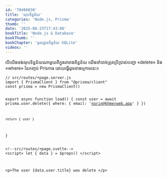 ```yaml
---
id: '78496030'
title: 'លុប​ទិន្នន័យ'
categories: 'Node.js, Prisma'
thumb: ''
date: '2025-08-23T17:43:06'
bookTitle: 'Node.js & Database'
bookThumb: ''
bookChapter: 'មូលដ្ឋាន​ទិន្នន័យ SQLite'
videos: ''
---
```

<p>បើយើងចង់​លុប​ទិន្នន័យ​ណា​មួយ​ពី​ក្នុង​តារាង​ទិន្នន័យ យើង​ចាំបាច់​ត្រូវ​ប្រើប្រាស់​បញ្ជា «delete» និង «where» នៃ​កញ្ចប់ Prisma ដោយ​ធ្វើ​ដូច​ខាង​ក្រោ​ម​នេះ៖</p><pre><code class="js javascript js-code">// src/routes/+page.server.js
import { PrismaClient } from "@prisma/client"
const prisma = new PrismaClient()

export async function load() {
	const user = await prisma.user.delete({ where: { email: 'norin@khmerweb.app' } })

	return { user }
}
</code></pre><pre><code class="svelte">&lt;!--src/routes/+page.svelte--&gt;
&lt;script&gt;
	let { data } = $props()
&lt;/script&gt;

&lt;p&gt;The user {data.user.title} was delete &lt;/p&gt; </code></pre>